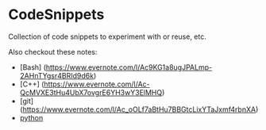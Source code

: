 # CodeSnippets
Collection of code snippets to experiment with or reuse, etc.

Also checkout these notes:
- [Bash]  (https://www.evernote.com/l/Ac9KG1a8ugJPALmp-2AHnTYgsr4BRId9d6k)
- [C++]   (https://www.evernote.com/l/Ac-QcMVXE3tHu4UbX7ovgrE6YH3wY3ElMHQ)
- [git]   (https://www.evernote.com/l/Ac_oOLf7aBtHu7BBGtcLixYTaJxmf4rbnXA)
- [python](https://www.evernote.com/l/Ac_tMQGqArJGfIV8KGJTZr_YLUdc23cn1DE)

